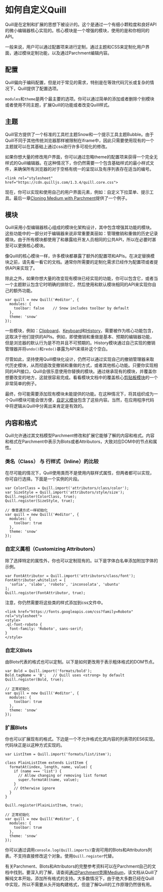 # 如何自定义Quill

Quill是在定制和扩展的思想下被设计的。这个是通过一个有细小颗粒度和良好API的微小编辑器核心实现的。核心模块是一个增强的模块，使用的是和你相同的API。

一般来说，用户可以通过配置项来进行定制，通过主题和CSS来定制化用户界面，通过模块定制功能，以及通过Parchment编辑内容。

## 配置

Quill偏向于编码配置，但是对于常见的需求，特别是在等效代码冗长或复杂的情况下，Quill提供了配置选项。

`modules`和`theme`是两个最主要的选项。你可以通过简单的添加或者删除个别模块或者使用不同主题，扩展Quill的功能或者改变Quill样式。

## 主题

Quill官方提供了一个标准的工具栏主题Snow和一个提示工具主题Bubble。由于Quill不同于其他传统浏览器那样被限制在iframe中，因此只需要使用现有的一个主题就可以在其基础上通过css进行许多可视化的修改。

如果你想大量的修改用户界面，你可以通过忽略theme的配置项来获得一个完全无样式的Quill编辑器。在这种情况下，你仍然需要一个包含基础样式的最小样式文件，来确保所有浏览器的对于空格有统一的呈现以及有序列表存在适当的编号。

```
<link rel="stylesheet" href="https://cdn.quilljs.com/1.3.4/quill.core.css">
```

现在，你可以实现和使用自己的用户界面元素，例如：自定义下拉菜单、提示工具。最后一章[Cloning Medium with Parchment]()提供了一个例子。

## 模块

Quill采用小型编辑器核心组成的模块化架构设计，其中包含增强其功能的模块。这些功能中的一部分对于编辑器来说非常重要美丽如：管理撤销和重做的历史记录模块。由于所有模块都使用了和暴露给开发人员相同的公共API，所以在必要时甚至可以更换核心模块。

像Quill的核心模块一样，许多模块都暴露了额外的配置项和APIs。在决定替换模块之前，请先看一看它的文档。通常你所需要的定制化需求已经作为配置项或者提供API来实现了。

除此之外，如果你想大量的改变现有模块已经实现的功能，你可以包含它，或者当一个主题默认包含它时明确的排除它，然后使用和默认模块相同的API来实现你自己的额外功能。

```
var quill = new Quill('#editor', {
  modules: {
    toolbar: false    // Snow includes toolbar by default
  },
  theme: 'snow'
});
```

一些模块，例如：[Clipboard]()、[Keyboard]()和[History]()，需要被作为核心功能包含，这取决于他们提供的APIs。例如，即使撤销和重做是基本、预期的编辑器功能，但是浏览器的默认行为是不符并且不可预期的。History模块通过自己实现的撤销管理器并将`undo()`和`redo()`暴露为API来填补这个空白。

尽管如此，坚持使用Quill模块化设计，仍然可以通过实现自己的撤销管理器来取代历史模块，从而彻底改变撤销和重做的方式，或者其他核心功能。只要你实现相同的API接口，Quill会很乐意使用你替换的模块。通过继承现有的模块，并覆盖你想要改变的地方，这就很容易完成。看看模块文档中的覆盖核心[剪贴板模块]()的一个非常简单的例子。

最终，你可能需要添加现有模块未能提供的功能。在这种情况下，将其组织成为一个Quill模块可能会很方便，[自定义模块]()包含了这些内容。当然，在应用程序代码中将逻辑从Quill中分离出来肯定是有效的。

## 内容和格式

Quill允许通过其文档模型Parchment修改和扩展它能够了解的内容和格式。内容和格式在Parchment中表示为Blots或者Attributors，大致对应DOM中的节点和属性。

### 类名（Class） 与 行样式（Inline）的比较

在尽可能的情况下，Quill使用类而不是使用内联样式属性，但两者都可以实现，你可自行选择。下面是一个实例的片段。

```
var ColorClass = Quill.import('attributors/class/color');
var SizeStyle = Quill.import('attributors/style/size');
Quill.register(ColorClass, true);
Quill.register(SizeStyle, true);

// 像普通方式一样初始化
var quill = new Quill('#editor', {
  modules: {
    toolbar: true
  },
  theme: 'snow'
});
```

### 自定义属相（Customizing Attributors）

除了选择特定的属性外，你也可以定制现有的。以下是字体白名单添加附加字体的示例。

```
var FontAttributor = Quill.import('attributors/class/font');
FontAttributor.whitelist = [
  'sofia', 'slabo', 'roboto', 'inconsolata', 'ubuntu'
];
Quill.register(FontAttributor, true);
```

注意，你仍然需要将这些类的样式添加到css文件中。

```
<link href="https://fonts.googleapis.com/css?family=Roboto" rel="stylesheet">
<style>
.ql-font-roboto {
  font-family: 'Roboto', sans-serif;
}
</style>
```

### 自定义Blots

由Blots代表的格式也可以定制。以下是如何更改用于表示粗体格式的DOM节点。

```
var Bold = Quill.import('formats/bold');
Bold.tagName = 'B';   // Quill uses <strong> by default
Quill.register(Bold, true);

// 正常初始化
var quill = new Quill('#editor', {
  modules: {
    toolbar: true
  },
  theme: 'snow'
});
```

### 扩展Blots

你也可以扩展现有的格式。下边是一个不允许格式化其内容的列表项的ES6实现。代码块正是以这种方式实现的。

```
var ListItem = Quill.import('formats/list/item');

class PlainListItem extends ListItem {
  formatAt(index, length, name, value) {
    if (name === 'list') {
      // Allow changing or removing list format
      super.formatAt(name, value);
    }
    // Otherwise ignore
  }
}

Quill.register(PlainListItem, true);

// 正常初始化
var quill = new Quill('#editor', {
  modules: {
    toolbar: true
  },
  theme: 'snow'
});
```

你可以通过调用`console.log(Quill.imports)`查询可用的Blots和Attributors列表。不支持直接修改这个对象。使用`Quill.register`代替。

有关Parchment、Blots和Attributors的完整参考资料可以在Parchment自己的文档中找到。要深入的了解，请查阅[通过Parchment克隆Medium]()，该文档从Quill了解纯文本开始，添加所有格式的支持。大多数情况下，由于绝大多数已经在Quill中实现，所以不需要从头开始构建格式，但是了解Quill的工作原理仍然很有用。
